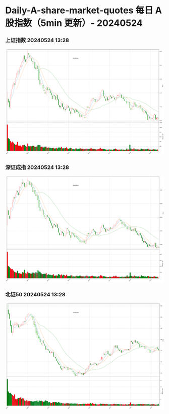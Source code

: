 
# Daily-A-share-market-quotes 每日 A 股指数（5min 更新）- 20240524

### 上证指数 20240524 13:28
![](./fig/2024/5/20240524-sh000001.png)

### 深证成指 20240524 13:28
![](./fig/2024/5/20240524-sz399001.png)

### 北证50 20240524 13:28
![](./fig/2024/5/20240524-bj899050.png)
